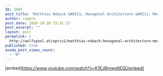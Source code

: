 ```yaml
---
ID: 2807
post_title: 'Matthias Noback &#8211; Hexagonal Architecture &#8211; Message-Oriented Software Design &#8211; YouTube'
author: rogera
post_date: 2016-10-20 15:31:17
post_excerpt: ""
layout: post
permalink: >
  http://wolfspool.at/wprcs1/matthias-noback-hexagonal-architecture-message-oriented-software-design-youtube/
published: true
avada_post_views_count:
  - "0"
---
```

[embed]https://www.youtube.com/watch?v=K1EJBmwg9EQ[/embed]